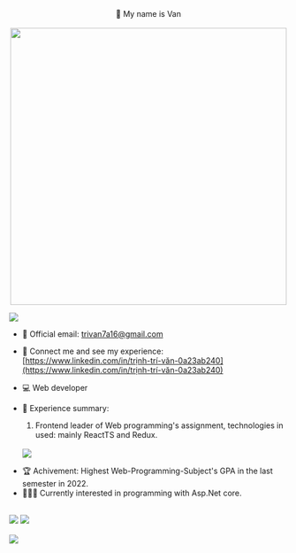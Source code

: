 
<div align="center">
👋 My name is Van </br></br>
<img style="width:500px;" src="https://res.cloudinary.com/dotr7u5kq/image/upload/v1673978983/githubportfolio/cat-gif-forgithub_p1zxlm.gif"/>
<br>
</div>

![](https://komarev.com/ghpvc/?username=trivankute&color=blue)

- 📧 Official email: trivan7a16@gmail.com

- 🔗 Connect me and see my experience: [https://www.linkedin.com/in/trịnh-trí-văn-0a23ab240](https://www.linkedin.com/in/trịnh-trí-văn-0a23ab240) 

- 💻 Web developer

- 📃 Experience summary:

  1. Frontend leader of Web programming's assignment, technologies in used: mainly ReactTS and Redux.
  </br>
  <img align="center" src="https://github-readme-stats.vercel.app/api/pin/?username=trivankute&repo=CuaHangThoiDai"/>
  </br>
<!--  
  2. Four projects from the beginning of Q2-2022 to the end of the summer. 
  Practice on MVC-JS, vanilla JS (socket), Socket in React, Drag and drop in todoApp 
  <br>
  <img align="left" src="https://github-readme-stats.vercel.app/api/pin/?username=trivankute&repo=Yelp-Camp"/>
  <br>
  <img align="left" src="https://github-readme-stats.vercel.app/api/pin/?username=trivankute&repo=snakesForTest"/>
  <br>
  <img align="left" src="https://github-readme-stats.vercel.app/api/pin/?username=trivankute&repo=chatApp"/>
  <br>
  <img align="left" src="https://github-readme-stats.vercel.app/api/pin/?username=trivankute&repo=todoApp"/>
  <br> -->
- 🏆 Achivement: Highest Web-Programming-Subject's GPA in the last semester in 2022.
- 👨🏻‍💻 Currently interested in programming with Asp.Net core.
<br>
<div>
   <img src="https://github-readme-stats.vercel.app/api?username=trivankute&count_private=true&show_icons=true&theme=dark&locale=en&ring_color=F8C8DC"/>
   <img src="https://github-readme-stats.vercel.app/api/top-langs?username=trivankute&show_icons=true&locale=en&layout=compact&theme=radical&hide=c"/>
</div>
<br>
<div>
   <img src="https://github-readme-streak-stats.herokuapp.com/?user=trivankute&theme=radical"/>
</div>
